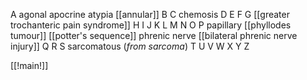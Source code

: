 A
agonal
apocrine
atypia
[[annular]]
B
C
chemosis
D
E
F
G
[[greater trochanteric pain syndrome]]
H
I
J
K
L
M
N
O
P
papillary
[[phyllodes tumour]]
[[potter's sequence]]
phrenic nerve 
[[bilateral phrenic nerve injury]]
Q
R
S
sarcomatous (*from sarcoma*)
T
U
V
W
X
Y
Z

[[!main!]]
